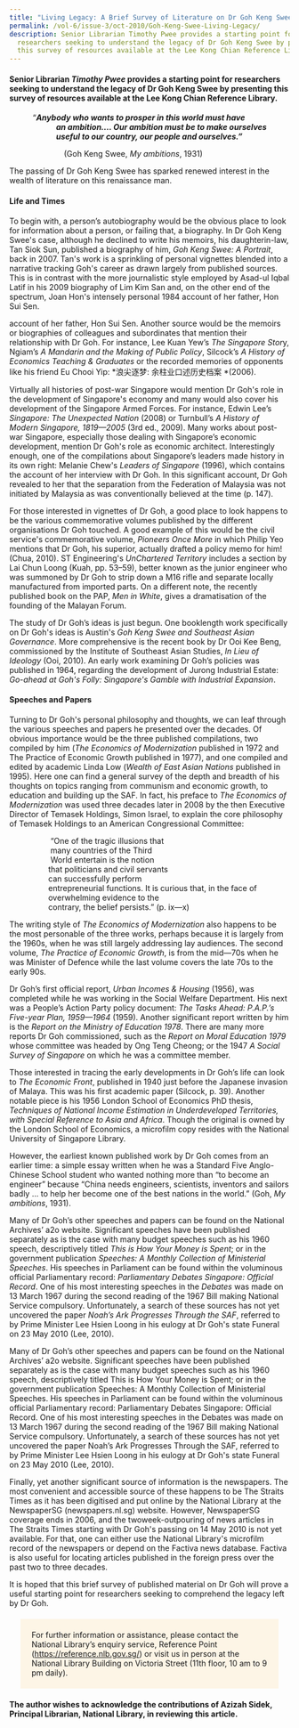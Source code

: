 ```yaml
---
title: "Living Legacy: A Brief Survey of Literature on Dr Goh Keng Swee"
permalink: /vol-6/issue-3/oct-2010/Goh-Keng-Swee-Living-Legacy/
description: Senior Librarian Timothy Pwee provides a starting point for
  researchers seeking to understand the legacy of Dr Goh Keng Swee by presenting
  this survey of resources available at the Lee Kong Chian Reference Library.
---
```

#### Senior Librarian _Timothy Pwee_ provides a starting point for researchers seeking to understand the legacy of Dr Goh Keng Swee by presenting this survey of resources available at the Lee Kong Chian Reference Library.

&emsp;&emsp;&emsp;“***Anybody who wants to prosper in this world must have<br>&emsp;&emsp;&emsp;&emsp;&emsp;&emsp;an ambition.... Our ambition must be to make ourselves<br>&emsp;&emsp;&emsp;&emsp;&emsp;&emsp;useful to our country, our people and ourselves.”***<br>

&emsp;&emsp;&emsp;&emsp;&emsp;&emsp;&emsp;(Goh Keng Swee, *My ambitions*, 1931)

The passing of Dr Goh Keng Swee has sparked renewed interest in the wealth of literature on this renaissance man.


#### **Life and Times**

To begin with, a person’s autobiography would be the obvious place to look for information about a person, or failing that, a biography. In Dr Goh Keng Swee's case, although he declined to write his memoirs, his daughterin-law, Tan Siok Sun, published a biography of him, *Goh Keng Swee: A Portrait*, back in 2007. Tan's work is a sprinkling of personal vignettes blended into a narrative tracking Goh's career as drawn largely from published sources. This is in contrast with the more journalistic style employed by Asad-ul Iqbal Latif in his 2009 biography of Lim Kim San and, on the other end of the spectrum, Joan Hon's intensely personal 1984 account of her father, Hon Sui Sen.

account of her father, Hon Sui Sen. Another source would be the memoirs or biographies of colleagues and subordinates that mention their relationship with Dr Goh. For instance, Lee Kuan Yew’s *The Singapore Stor*y, Ngiam’s *A Mandarin and the Making of Public Policy*, Silcock’s *A History of Economics Teaching & Graduates* or the recorded memories of opponents like his friend Eu Chooi Yip: *浪尖逐梦: 余柱业口述历史档案 *(2006).

Virtually all histories of post-war Singapore would mention Dr Goh's role in the development of Singapore's economy and many would also cover his development of the Singapore Armed Forces. For instance, Edwin Lee’s *Singapore: The Unexpected Nation* (2008) or Turnbull’s *A History of Modern Singapore, 1819—2005* (3rd ed., 2009). Many works about post-war Singapore, especially those dealing with Singapore’s economic development, mention Dr Goh's role as economic architect. Interestingly enough, one of the compilations about Singapore’s leaders made history in its own right: Melanie Chew's *Leaders of Singapore* (1996), which contains the account of her interview with Dr Goh. In this significant account, Dr Goh revealed to her that the separation from the Federation of Malaysia was not initiated by Malaysia as was conventionally believed at the time (p. 147).

For those interested in vignettes of Dr Goh, a good place to look happens to be the various commemorative volumes published by the different organisations Dr Goh touched. A good example of this would be the civil service's commemorative volume, *Pioneers Once More* in which Philip Yeo mentions that Dr Goh, his superior, actually drafted a policy memo for him! (Chua, 2010). ST Engineering's *UnChartered Territory* includes a section by Lai Chun Loong (Kuah, pp. 53–59), better known as the junior engineer who was summoned by Dr Goh to strip down a M16 rifle and separate locally manufactured from imported parts. On a different note, the recently published book on the PAP, *Men in White*, gives a dramatisation of the founding of the Malayan Forum.

The study of Dr Goh’s ideas is just begun. One booklength work specifically on Dr Goh's ideas is Austin's *Goh Keng Swee and Southeast Asian Governance*. More comprehensive is the recent book by Dr Ooi Kee Beng, commissioned by the Institute of Southeast Asian Studies, *In Lieu of Ideology* (Ooi, 2010). An early work examining Dr Goh’s policies was published in 1964, regarding the development of Jurong Industrial Estate: *Go-ahead at Goh's Folly: Singapore's Gamble with Industrial Expansion*.


#### **Speeches and Papers**

Turning to Dr Goh's personal philosophy and thoughts, we can leaf through the various speeches and papers he presented over the decades. Of obvious importance would be the three published compilations, two compiled by him (*The Economics of Modernization* published in 1972 and The Practice of Economic Growth published in 1977), and one compiled and edited by academic Linda Low (*Wealth of East Asian Nations* published in 1995). Here one can find a general survey of the depth and breadth of his thoughts on topics ranging from communism and economic growth, to education and building up the SAF. In fact, his preface to *The Economics of Modernization* was used three decades later in 2008 by the then Executive Director of Temasek Holdings, Simon Israel, to explain the core philosophy of Temasek Holdings to an American Congressional Committee:

&emsp;&emsp;&emsp;&emsp;&emsp;
“One of the tragic illusions that<br>&emsp;&emsp;&emsp;&emsp;&emsp;
many countries of the Third<br>&emsp;&emsp;&emsp;&emsp;&emsp;
World entertain is the notion<br>&emsp;&emsp;&emsp;&emsp;&emsp;that politicians and civil servants<br>&emsp;&emsp;&emsp;&emsp;&emsp;can successfully perform<br>&emsp;&emsp;&emsp;&emsp;&emsp;entrepreneurial functions. It is curious that, in the face of<br>&emsp;&emsp;&emsp;&emsp;&emsp;overwhelming evidence to the<br>&emsp;&emsp;&emsp;&emsp;&emsp;contrary, the belief persists.” (p. ix—x)

The writing style of *The Economics of Modernization* also happens to be the most personable of the three works, perhaps because it is largely from the 1960s, when he was still largely addressing lay audiences. The second volume, *The Practice of Economic Growth*, is from the mid—70s when he was Minister of Defence while the last volume covers the late 70s to the early 90s.

Dr Goh’s first official report, *Urban Incomes & Housing* (1956), was completed while he was working in the Social Welfare Department. His next was a People’s Action Party policy document: *The Tasks Ahead: P.A.P.’s Five-year Plan, 1959—1964* (1959). Another significant report written by him is the *Report on the Ministry of Education 1978*. There are many more reports Dr Goh commissioned, such as the *Report on Moral Education 1979* whose committee was headed by Ong Teng Cheong; or the 1947 *A Social Survey of Singapore* on which he was a committee member.

Those interested in tracing the early developments in Dr Goh’s life can look to *The Economic Front*, published in 1940 just before the Japanese invasion of Malaya. This was his first academic paper (Silcock, p. 39). Another notable piece is his 1956 London School of Economics PhD thesis, *Techniques of National Income Estimation in Underdeveloped Territories, with Special Reference to Asia and Africa*. Though the original is owned by the London School of Economics, a microfilm copy resides with the National University of Singapore Library.

However, the earliest known published work by Dr Goh comes from an earlier time: a simple essay written when he was a Standard Five Anglo-Chinese School student who wanted nothing more than “to become an engineer” because “China needs engineers, scientists, inventors and sailors badly ... to help her become one of the best nations in the world.” (Goh, *My ambitions*, 1931).

Many of Dr Goh’s other speeches and papers can be found on the National Archives’ a2o website. Significant speeches have been published separately as is the case with many budget speeches such as his 1960 speech, descriptively titled *This is How Your Money is Spent*; or in the government publication *Speeches: A Monthly Collection of Ministerial Speeches*. His speeches in Parliament can be found within the voluminous official Parliamentary record: *Parliamentary Debates Singapore: Official Record*. One of his most interesting speeches in the *Debates* was made on 13 March 1967 during the second reading of the 1967 Bill making National Service compulsory. Unfortunately, a search of these sources has not yet uncovered the paper *Noah’s Ark Progresses Through the SAF*, referred to by Prime Minister Lee Hsien Loong in his eulogy at Dr Goh's state Funeral on 23 May 2010 (Lee, 2010).

Many of Dr Goh’s other speeches and papers can be found on the National Archives’ a2o website. Significant speeches have been published separately as is the case with many budget speeches such as his 1960 speech, descriptively titled This is How Your Money is Spent; or in the government publication Speeches: A Monthly Collection of Ministerial Speeches. His speeches in Parliament can be found within the voluminous official Parliamentary record: Parliamentary Debates Singapore: Official Record. One of his most interesting speeches in the Debates was made on 13 March 1967 during the second reading of the 1967 Bill making National Service compulsory. Unfortunately, a search of these sources has not yet uncovered the paper Noah’s Ark Progresses Through the SAF, referred to by Prime Minister Lee Hsien Loong in his eulogy at Dr Goh's state Funeral on 23 May 2010 (Lee, 2010).

Finally, yet another significant source of information is the newspapers. The most convenient and accessible source of these happens to be The Straits Times as it has been digitised and put online by the National Library at the NewspaperSG (newspapers.nl.sg) website. However, NewspaperSG coverage ends in 2006, and the twoweek-outpouring of news articles in The Straits Times starting with Dr Goh's passing on 14 May 2010 is not yet available. For that, one can either use the National Library's microfilm record of the newspapers or depend on the Factiva news database. Factiva is also useful for locating articles published in the foreign press over the past two to three decades.

It is hoped that this brief survey of published material on Dr Goh will prove a useful starting point for researchers seeking to comprehend the legacy left by Dr Goh.

<div style="background-colour: #fdf5e6; padding: 20px; margin: 20px; background:#fdf5e6">For further information or assistance, please contact the National Library’s enquiry service, Reference Point (<a href="https://reference.nlb.gov.sg/">https://reference.nlb.gov.sg/</a>) or visit us in person at the National Library Building on Victoria Street (11th floor, 10 am to 9 pm daily). </div>

**The author wishes to acknowledge the contributions of Azizah Sidek, Principal Librarian, National Library, in reviewing this article.**

































